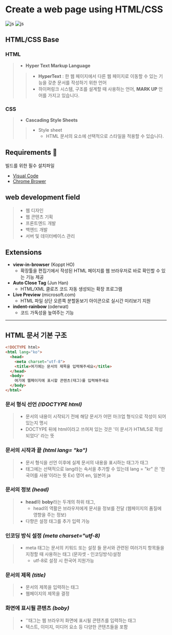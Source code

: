 # Create a web page using HTML/CSS
![js](https://img.shields.io/badge/HTML-F7DF1E?style=for-the-badge&logo=JavaScript&logoColor=white)
![js](https://img.shields.io/badge/CSS-239120?&style=for-the-badge&logo=css3&logoColor=white)
## HTML/CSS Base
### HTML
> + **Hyper Text Markup Language**
> >  + **HyperText** : 한 웹 페이지에서 다른 웹 페이지로 이동할 수 있는 기능을 갖춘 문서를 작성하기 위한 언어
> >  + 하이퍼링크 시스템, 구조를 설계할 때 사용하는 언어, **MARK UP** 언어를 가지고 있습니다.

### CSS
> + **Cascading Style Sheets**
> > + Style sheet
> >    - HTML 문서의 요소에 선택적으로 스타일을 적용할 수 있습니다.


## Requirements :floppy_disk:
빌드를 위한 필수 설치파일
+ [Visual Code](https://code.visualstudio.com)
+ [Chrome Brower](https://support.google.com/chrome/answer/95346?hl=ko&co=GENIE.Platform%3DDesktop)
  
## web development field
> + 웹 디자인
> + 웹 콘텐츠 기획
> + 프론트엔드 개발
> + 백엔드 개발
> + 서버 및 데이터베이스 관리

## Extensions
+ **view-in-browser** (Koppt HO)
  + 확장툴을 편집기에서 작성된 HTML 페이지를 웹 브라우저로 바로 확인할 수 있는 기능 제공
+ **Auto Close Tag** (Jun Han)
  + HTML/XML 클로즈 코드 자동 생성되는 확장 프로그램
+ **Live Preview** (microsoft.com)
  + HTML 파일 상단 오른쪽 분할돋보기 아이콘으로 실시간 미리보기 지원
+ **indent-rainbow** (oderwat)
  + 코드 가독성을 높여주는 기능
---

##

## HTML 문서 기본 구조
``` HTML
<!DOCTYPE html>
<html lang="ko">
  <head>
    <meta charset="utf-8">
    <title>여기에는 문서의 제목을 입력해주세요</title>
  </head>
  <body>
    여기에 웹페이지에 표시할 콘텐츠(태그)를 입력해주세요
  </body>
</html>
```

### 문서 형식 선언 ***(!DOCTYPE html)***
> + 문서의 내용이 시작되기 전에 해당 문서가 어떤 마크업 형식으로 작성이 되어있는지 명시
>  + DOCTYPE 뒤에 html이라고 쓰여져 있는 것은 '이 문서가 HTML5로 작성되었다' 라는 뜻

### 문서의 시작과 끝 ***(html lang= "ko")***
> + 문서 형식을 선언 이후에 실제 문서의 내용을 표시하는 태그가 <html> 태그
>  + 태그에는 선택적으로 lang라는 속서을 추가할 수 있는데 lang = "kr" 은 '한국어를 사용'이라는 뜻 Ex) 영어 en, 일본어 ja 

### 문서의 정보 ***(head)***
> + **head**와 **boby**라는 두개의 하위 태그, 
>    + head의 역활은 브라우저에게 문서을 정보를 전달 (웹페이지의 품질에 영향을 주는 정보)
> + 다향은 설정 태그를 추가 입력 가능

### 인코딩 방식 설정 ***(meta charset="utf-8)***
> + meta 태그는 문서의 키워드 또는 설정 들 문서와 관련된 여러가지 항목들을 지정할 때 사용하는 태그 (문자셋 - 인코딩방식)설정
>    + utf-8로 설정 시 한국어 지원가능

### 문서의 제목 ***(title)***
> + 문서의 제목을 입력하는 태그
> + 웹페이지의 제목을 결정

### 화면에 표시될 콘텐츠 ***(boby)***
> + ''태그는 웹 브라우저 화면에 표시될 콘텐츠를 입력하는 태그
> + 텍스트, 이미지, 미디어 요소 등 다양한 콘텐츠들을 포함
